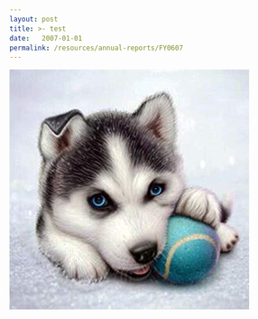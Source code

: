 ```yaml
---
layout: post
title: >- test
date:   2007-01-01
permalink: /resources/annual-reports/FY0607
---
```

  <img src="images/test/baby-husky.jpg" alt="Group Photo">
